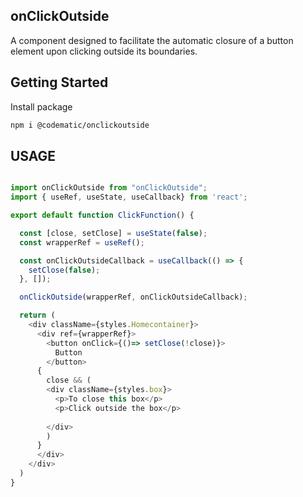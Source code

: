 ## onClickOutside
A component designed to facilitate the automatic closure of a button element upon clicking outside its boundaries.
## Getting Started
Install package

```bash
npm i @codematic/onclickoutside
```

## USAGE

```javascript

import onClickOutside from "onClickOutside";
import { useRef, useState, useCallback} from 'react';

export default function ClickFunction() {

  const [close, setClose] = useState(false);
  const wrapperRef = useRef();

  const onClickOutsideCallback = useCallback(() => {
    setClose(false);
  }, []);

  onClickOutside(wrapperRef, onClickOutsideCallback);

  return (
    <div className={styles.Homecontainer}>
      <div ref={wrapperRef}>
        <button onClick={()=> setClose(!close)}>
          Button
        </button>
      {
        close && (
        <div className={styles.box}>
          <p>To close this box</p>
          <p>Click outside the box</p>
          
        </div>
        )
      }
      </div>
    </div>
  )
}

```